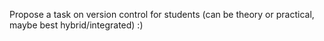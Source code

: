 Propose a task on version control for students (can be theory or practical, maybe best hybrid/integrated) :)
